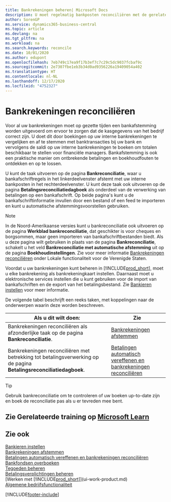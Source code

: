```yaml
---
title: Bankrekeningen beheren| Microsoft Docs
description: U moet regelmatig bankposten reconciliëren met de gerelateerde banktransacties in uw bankrekeningen.
author: SorenGP
ms.service: dynamics365-business-central
ms.topic: article
ms.devlang: na
ms.tgt_pltfrm: na
ms.workload: na
ms.search.keywords: reconcile
ms.date: 10/01/2020
ms.author: edupont
ms.openlocfilehash: 7eb749c17ea9f17b3ef7c7c29c5dc9037fcbaf9c
ms.sourcegitcommit: 2e7307fbe1eb3b34d0ad9356226a19409054a402
ms.translationtype: HT
ms.contentlocale: nl-NL
ms.lasthandoff: 12/17/2020
ms.locfileid: "4752327"
---
```

# <a name="reconciling-bank-accounts"></a>Bankrekeningen reconciliëren

Voor al uw bankrekeningen moet op gezette tijden een bankafstemming worden uitgevoerd om ervoor te zorgen dat de kasgegevens van het bedrijf correct zijn. U doet dit door boekingen op uw interne bankrekeningen te vergelijken en af te stemmen met banktransacties bij uw bank en vervolgens de saldi op uw interne bankrekeningen te boeken om totalen beschikbaar te stellen voor financiële managers. Bankafstemming is ook een praktische manier om ontbrekende betalingen en boekhoudfouten te ontdekken en op te lossen.

U kunt de taak uitvoeren op de pagina **Bankreconciliatie**, waar u bankafschriftregels in het linkerdeelvenster afstemt met uw interne bankposten in het rechterdeelvenster. U kunt deze taak ook uitvoeren op de pagina **Betalingsreconciliatiedagboek** als onderdeel van de verwerking van betalingen op een bankafschrift. Op beide pagina's kunt u de bankafschriftinformatie invullen door een bestand of een feed te importeren en kunt u automatische afstemmingsvoorstellen gebruiken.

> [!NOTE]  
> In de Noord-Amerikaanse versies kunt u bankreconciliatie ook uitvoeren op de pagina **Werkblad bankreconciliatie**, dat geschikter is voor cheques en borgsommen, maar geen importeren van bankafschriftbestanden biedt. Als u deze pagina wilt gebruiken in plaats van de pagina **Bankreconciliatie**, schakelt u het veld **Bankreconciliatie met automatische afstemming** uit op de pagina **Boekhoudinstellingen**. Zie voor meer informatie [Bankrekeningen reconciliëren](LocalFunctionality/UnitedStates/how-to-reconcile-bank-accounts.md) onder Lokale functionaliteit voor de Verenigde Staten.

Voordat u uw bankrekeningen kunt beheren in [!INCLUDE[prod_short](includes/prod_short.md)], moet u elke bankrekening als bankrekeningkaart instellen. Daarnaast moet u elektronische services instellen die u kunt gebruiken voor de import van bankafschriften en de export van het betalingsbestand. Zie [Bankieren instellen](bank-setup-banking.md) voor meer informatie.

De volgende tabel beschrijft een reeks taken, met koppelingen naar de onderwerpen waarin deze worden beschreven.

| Als u dit wilt doen: | Zie |
| --- | --- |
| Bankrekeningen reconciliëren als afzonderlijke taak op de pagina **Bankreconciliatie**. |[Bankrekeningen afstemmen](bank-how-reconcile-bank-accounts-separately.md) |
| Bankrekeningen reconciliëren met betrekking tot betalingsverwerking op de pagina **Betalingsreconciliatiedagboek**. |[Betalingen automatisch vereffenen en bankrekeningen reconciliëren](receivables-apply-payments-auto-reconcile-bank-accounts.md) |

> [!TIP]
> Gebruik bankreconciliatie om te controleren of uw boeken up-to-date zijn en boek de reconciliatie pas als u er tevreden mee bent.

## <a name="see-related-training-at-microsoft-learn"></a>Zie Gerelateerde training op [Microsoft Learn](/learn/paths/reconcile-bank-accounts-dynamics-365-business-central/)

## <a name="see-also"></a>Zie ook

[Bankieren instellen](bank-setup-banking.md)  
[Bankrekeningen afstemmen](bank-how-reconcile-bank-accounts-separately.md)  
[Betalingen automatisch vereffenen en bankrekeningen reconciliëren](receivables-apply-payments-auto-reconcile-bank-accounts.md)  
[Bankfondsen overboeken](bank-how-transfer-bank-funds.md)  
[Tegoeden beheren](receivables-manage-receivables.md)  
[Betalingsverplichtingen beheren](payables-manage-payables.md)  
[Werken met [!INCLUDE[prod_short](includes/prod_short.md)]](ui-work-product.md)  
[Algemene bedrijfsfunctionaliteit](ui-across-business-areas.md)


[!INCLUDE[footer-include](includes/footer-banner.md)]